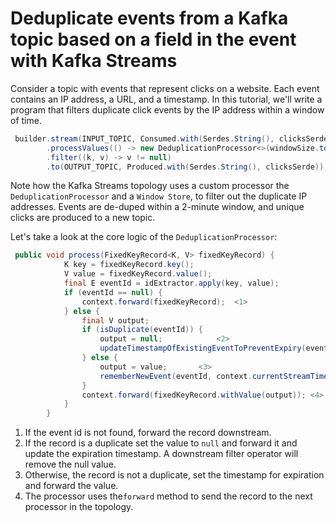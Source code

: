 # Deduplicate events from a Kafka topic based on a field in the event with Kafka Streams

Consider a topic with events that represent clicks on a website. Each event contains an IP address, a URL, and a timestamp. In this tutorial, we'll write a program that filters duplicate click events by the IP address within a window of time.


```java
 builder.stream(INPUT_TOPIC, Consumed.with(Serdes.String(), clicksSerde))
        .processValues(() -> new DeduplicationProcessor<>(windowSize.toMillis(), (key, value) -> value.ip()), STORE_NAME)
        .filter((k, v) -> v != null)
        .to(OUTPUT_TOPIC, Produced.with(Serdes.String(), clicksSerde));
```
Note how the Kafka Streams topology uses a custom processor  the `DeduplicationProcessor` and a `Window Store`, to filter out the duplicate IP addresses. Events are de-duped within a 2-minute window, and unique clicks are produced to a new topic.

Let's take a look at the core logic of the `DeduplicationProcessor`:
```java
 public void process(FixedKeyRecord<K, V> fixedKeyRecord) {
            K key = fixedKeyRecord.key();
            V value = fixedKeyRecord.value();
            final E eventId = idExtractor.apply(key, value);
            if (eventId == null) {
                context.forward(fixedKeyRecord);  <1>
            } else {
                final V output;
                if (isDuplicate(eventId)) {
                    output = null;            <2>
                    updateTimestampOfExistingEventToPreventExpiry(eventId, context.currentStreamTimeMs());
                } else {
                    output = value;       <3>
                    rememberNewEvent(eventId, context.currentStreamTimeMs());
                }
                context.forward(fixedKeyRecord.withValue(output)); <4>
            }
        }
```
1. If the event id is not found, forward the record downstream.
2. If the record is a duplicate set the value to `null` and forward it and update the expiration timestamp. A downstream filter operator will remove the null value.
3. Otherwise, the record is not a duplicate, set the timestamp for expiration and forward the value.
4. The processor uses the`forward` method to send the record to the next processor in the topology.
